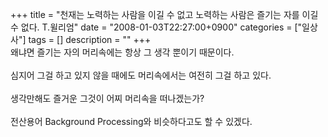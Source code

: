 +++
title = "천재는 노력하는 사람을 이길 수 없고 노력하는 사람은 즐기는 자를 이길 수 없다. T.윌리엄"
date = "2008-01-03T22:27:00+0900"
categories = ["일상사"]
tags = []
description = ""
+++
<span class="copyright_entry" style="display:block;" title="천재는 노력하는 사람을 이길 수 없고 노력하는 사람은 즐기는 자를 이길 수 없다. T.윌리엄@@**@@http://shed.egloos.com/1692967"></span>왜냐면 즐기는 자의 머리속에는 항상 그 생각 뿐이기 때문이다.
<br>
<br>심지어 그걸 하고 있지 않을 때에도 머리속에서는 여전히 그걸 하고 있다.
<br>
<br>생각만해도 즐거운 그것이 어찌 머리속을 떠나겠는가?
<br>
<br>전산용어 Background Processing와 비슷하다고도 할 수 있겠다. 
<!--
       <rdf:RDF xmlns:rdf="http://www.w3.org/1999/02/22-rdf-syntax-ns#"
		    xmlns:dc="http://purl.org/dc/elements/1.1/"
		    xmlns:trackback="http://madskills.com/public/xml/rss/module/trackback/">
       <rdf:Description
	        rdf:about="http://shed.egloos.com/1692967"
	        dc:identifier="http://shed.egloos.com/1692967"
	        dc:title="천재는 노력하는 사람을 이길 수 없고 노력하는 사람은 즐기는 자를 이길 수 없다. T.윌리엄"
	        trackback:ping="http://shed.egloos.com/tb/1692967"/>
       </rdf:RDF>
       -->

<ul></ul>